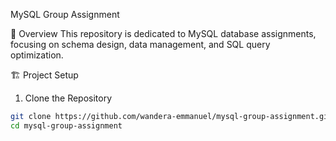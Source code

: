  MySQL Group Assignment

📌 Overview
This repository is dedicated to MySQL database assignments, focusing on schema design, data management, and SQL query optimization.

 🏗 Project Setup
1. Clone the Repository
```sh
git clone https://github.com/wandera-emmanuel/mysql-group-assignment.git
cd mysql-group-assignment

